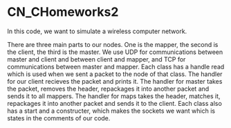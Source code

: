 # CN_CHomeworks2
In this code, we want to simulate a wireless computer network. 

There are three main parts to our nodes. One is the mapper, the second is the client, the third is the master. We use UDP for communications between master and client and between client and mapper, and TCP for communications between master and mapper. Each class has a handle read which is used when we sent a packet to the node of that class. The handler for our client recieves the packet and prints it. The handler for master takes the packet, removes the header, repackages it into another packet and sends it to all mappers. The handler for maps takes the header, matches it, repackages it into another packet and sends it to the client. Each class also has a start and a constructer, which makes the sockets we want which is states in the comments of our code.
